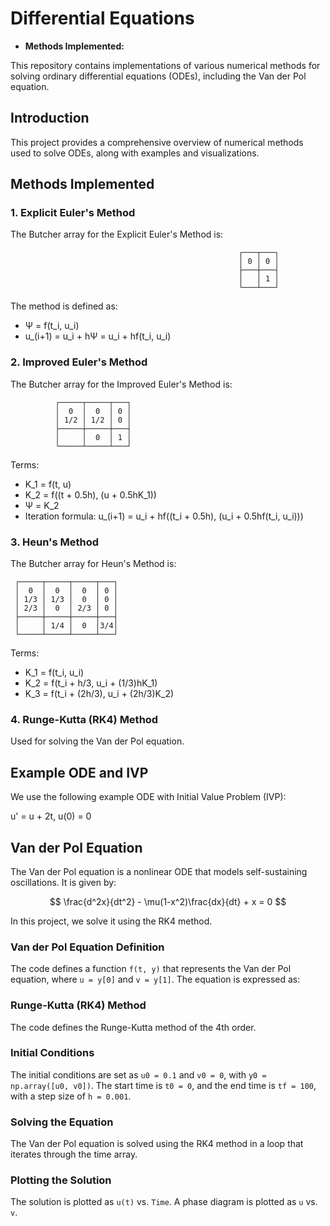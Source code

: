 # Differential Equations

*   **Methods Implemented:**

This repository contains implementations of various numerical methods for solving ordinary differential equations (ODEs), including the Van der Pol equation.

## Introduction

This project provides a comprehensive overview of numerical methods used to solve ODEs, along with examples and visualizations.

## Methods Implemented

### 1. Explicit Euler's Method

The Butcher array for the Explicit Euler's Method is:
                                                       
                                                       ┌───┬───┐
                                                       │ 0 │ 0 │
                                                       ├───┼───┤
                                                       │   │ 1 │                                                       
                                                       └───┴───┘




The method is defined as:
- Ψ = f(t_i, u_i)
- u_(i+1) = u_i + hΨ = u_i + hf(t_i, u_i)

### 2. Improved Euler's Method

The Butcher array for the Improved Euler's Method is:


              ┌─────┬─────┬───┐
              │  0  │  0  │ 0 │
              │ 1/2 │ 1/2 │ 0 │
              ├─────┼─────┼───┤
              │     │  0  │ 1 │
              └─────┴─────┴───┘


Terms:
- K_1 = f(t, u)
- K_2 = f((t + 0.5h), (u + 0.5hK_1))
- Ψ = K_2
- Iteration formula: u_(i+1) = u_i + hf((t_i + 0.5h), (u_i + 0.5hf(t_i, u_i)))

### 3. Heun's Method

The Butcher array for Heun's Method is:

     ┌─────┬─────┬─────┬───┐
     │  0  │  0  │  0  │ 0 │
     │ 1/3 │ 1/3 │  0  │ 0 │
     │ 2/3 │  0  │ 2/3 │ 0 │
     ├─────┼─────┼─────┼───┤
     │     │ 1/4 │  0  │3/4│
     └─────┴─────┴─────┴───┘


Terms:
- K_1 = f(t_i, u_i)
- K_2 = f(t_i + h/3, u_i + (1/3)hK_1)
- K_3 = f(t_i + (2h/3), u_i + (2h/3)K_2)

### 4. Runge-Kutta (RK4) Method

Used for solving the Van der Pol equation.

## Example ODE and IVP

We use the following example ODE with Initial Value Problem (IVP):

u' = u + 2t, u(0) = 0

## Van der Pol Equation

The Van der Pol equation is a nonlinear ODE that models self-sustaining oscillations. It is given by:

$$ \frac{d^2x}{dt^2} - \mu(1-x^2)\frac{dx}{dt} + x = 0 $$

In this project, we solve it using the RK4 method.

### Van der Pol Equation Definition

The code defines a function `f(t, y)` that represents the Van der Pol equation, where `u = y[0]` and `v = y[1]`. The equation is expressed as:


### Runge-Kutta (RK4) Method

The code defines the Runge-Kutta method of the 4th order.


### Initial Conditions

The initial conditions are set as `u0 = 0.1` and `v0 = 0`, with `y0 = np.array([u0, v0])`. The start time is `t0 = 0`, and the end time is `tf = 100`, with a step size of `h = 0.001`.

### Solving the Equation

The Van der Pol equation is solved using the RK4 method in a loop that iterates through the time array.


### Plotting the Solution

The solution is plotted as `u(t)` vs. `Time`. A phase diagram is plotted as `u` vs. `v`.



